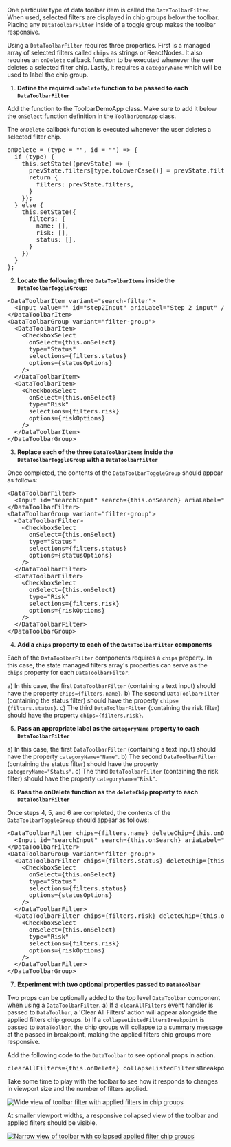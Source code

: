 One particular type of data toolbar item is called the `DataToolbarFilter`. When used, selected filters are displayed in chip groups below the toolbar. Placing any `DataToolbarFilter` inside of a toggle group makes the toolbar responsive.

Using a `DataToolbarFilter` requires three properties. First is a managed array of selected filters called `chips` as strings or ReactNodes. It also requires an `onDelete` callback function to be executed whenever the user deletes a selected filter chip. Lastly, it requires a `categoryName` which will be used to label the chip group.

1) **Define the required `onDelete` function to be passed to each `DataToolbarFilter`**

Add the function to the ToolbarDemoApp class. Make sure to add it below the `onSelect` function definition in the `ToolbarDemoApp` class.

The `onDelete` callback function is executed whenever the user deletes a selected filter chip.

<pre class="file" data-target="clipboard">
onDelete = (type = &quot;&quot;, id = &quot;&quot;) =&gt; {
  if (type) {
    this.setState((prevState) =&gt; {
      prevState.filters[type.toLowerCase()] = prevState.filters[type.toLowerCase()].filter(s =&gt; s !== id);
      return {
        filters: prevState.filters,
      }
    });
  } else {
    this.setState({
      filters: {
        name: [],
        risk: [],
        status: [],
      }
    })
  }
};
</pre>

2) **Locate the following three `DataToolbarItems` inside the `DataToolbarToggleGroup`:**

<pre class="file">
&lt;DataToolbarItem variant=&quot;search-filter&quot;&gt;
  &lt;Input value=&quot;&quot; id=&quot;step2Input&quot; ariaLabel=&quot;Step 2 input&quot; /&gt;
&lt;/DataToolbarItem&gt;
&lt;DataToolbarGroup variant=&quot;filter-group&quot;&gt;
  &lt;DataToolbarItem&gt;
    &lt;CheckboxSelect
      onSelect={this.onSelect}
      type=&quot;Status&quot;
      selections={filters.status}
      options={statusOptions}
    /&gt;
  &lt;/DataToolbarItem&gt;
  &lt;DataToolbarItem&gt;
    &lt;CheckboxSelect
      onSelect={this.onSelect}
      type=&quot;Risk&quot;
      selections={filters.risk}
      options={riskOptions}
    /&gt;
  &lt;/DataToolbarItem&gt;
&lt;/DataToolbarGroup&gt;
</pre>

3) **Replace each of the three `DataToolbarItems` inside the `DataToolbarToggleGroup` with a `DataToolbarFilter`**

Once completed, the contents of the `DataToolbarToggleGroup` should appear as follows:

<pre class="file">
&lt;DataToolbarFilter&gt;
  &lt;Input id=&quot;searchInput&quot; search={this.onSearch} ariaLabel=&quot;Search input&quot; /&gt;
&lt;/DataToolbarFilter&gt;
&lt;DataToolbarGroup variant=&quot;filter-group&quot;&gt;
  &lt;DataToolbarFilter&gt;
    &lt;CheckboxSelect
      onSelect={this.onSelect}
      type=&quot;Status&quot;
      selections={filters.status}
      options={statusOptions}
    /&gt;
  &lt;/DataToolbarFilter&gt;
  &lt;DataToolbarFilter&gt;
    &lt;CheckboxSelect
      onSelect={this.onSelect}
      type=&quot;Risk&quot;
      selections={filters.risk}
      options={riskOptions}
    /&gt;
  &lt;/DataToolbarFilter&gt;
&lt;/DataToolbarGroup&gt;
</pre>

4) **Add a `chips` property to each of the `DataToolbarFilter` components**

Each of the `DataToolbarFilter` components requires a `chips` property. In this case, the state managed filters array's properties can serve as the `chips` property for each `DataToolbarFilter`. 

a) In this case, the first `DataToolbarFilter` (containing a text input) should have the property `chips={filters.name}`. 
b) The second `DataToolbarFilter` (containing the status filter) should have the property `chips={filters.status}`. 
c) The third `DataToolbarFilter` (containing the risk filter) should have the property `chips={filters.risk}`.

5) **Pass an appropriate label as the `categoryName` property to each `DataToolbarFilter`**

a) In this case, the first `DataToolbarFilter` (containing a text input) should have the property `categoryName="Name"`. 
b) The second `DataToolbarFilter` (containing the status filter) should have the property `categoryName="Status"`. 
c) The third `DataToolbarFilter` (containing the risk filter) should have the property `categoryName="Risk"`.

6) **Pass the onDelete function as the `deleteChip` property to each `DataToolbarFilter`**

Once steps 4, 5, and 6 are completed, the contents of the `DataToolbarToggleGroup` should appear as follows:

<pre class="file">
&lt;DataToolbarFilter chips={filters.name} deleteChip={this.onDelete} categoryName=&quot;Name&quot;&gt;
  &lt;Input id=&quot;searchInput&quot; search={this.onSearch} ariaLabel=&quot;Search input&quot; /&gt;
&lt;/DataToolbarFilter&gt;
&lt;DataToolbarGroup variant=&quot;filter-group&quot;&gt;
  &lt;DataToolbarFilter chips={filters.status} deleteChip={this.onDelete} categoryName=&quot;Status&quot;&gt;
    &lt;CheckboxSelect
      onSelect={this.onSelect}
      type=&quot;Status&quot;
      selections={filters.status}
      options={statusOptions}
    /&gt;
  &lt;/DataToolbarFilter&gt;
  &lt;DataToolbarFilter chips={filters.risk} deleteChip={this.onDelete} categoryName=&quot;Risk&quot;&gt;
    &lt;CheckboxSelect
      onSelect={this.onSelect}
      type=&quot;Risk&quot;
      selections={filters.risk}
      options={riskOptions}
    /&gt;
  &lt;/DataToolbarFilter&gt;
&lt;/DataToolbarGroup&gt;
</pre>

7) **Experiment with two optional properties passed to `DataToolbar`**

Two props can be optionally added to the top level `DataToolbar` component when using a `DataToolbarFilter`.
a) If a `clearAllFilters` event handler is passed to `DataToolbar`, a 'Clear All Filters' action will appear alongside the applied filters chip groups.
b) If a `collapseListedFiltersBreakpoint` is passed to `DataToolbar`, the chip groups will collapse to a summary message at the passed in breakpoint, making the applied filters chip groups more responsive.

Add the following code to the `DataToolbar` to see optional props in action.

<pre class="file" data-target="clipboard">
clearAllFilters={this.onDelete} collapseListedFiltersBreakpoint=&quot;xl&quot;
</pre>

Take some time to play with the toolbar to see how it responds to changes in viewport size and the number of filters applied.

<img src="toolbar-filter/assets/wide-view-with-chip-groups.png" alt="Wide view of toolbar filter with applied filters in chip groups" style="box-shadow: rgba(3, 3, 3, 0.2) 0px 1.25px 2.5px 0px;" />

At smaller viewport widths, a responsive collapsed view of the toolbar and applied filters should be visible.

<img src="toolbar-filter/assets/narrow-view-with-chip-groups.png" alt="Narrow view of toolbar with collapsed applied filter chip groups" style="box-shadow: rgba(3, 3, 3, 0.2) 0px 1.25px 2.5px 0px;" />
